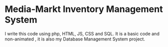 # Media-Markt Inventory Management System
I write this code using php, HTML, JS, CSS and SQL. It is a basic code and non-animated , it is also my Database Management System project.
